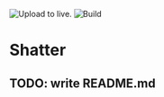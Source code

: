 ![Upload to live.](https://github.com/Soyvolon/Shatter/workflows/Upload%20to%20live./badge.svg) ![Build](https://github.com/Soyvolon/Shatter/workflows/Build/badge.svg)

# Shatter
## TODO: write README.md
